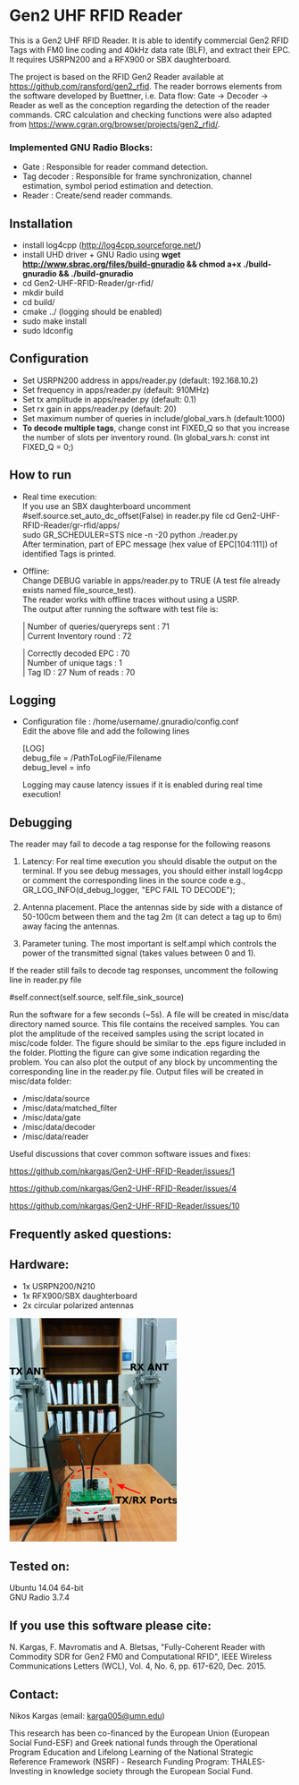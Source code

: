 # Gen2 UHF RFID Reader
This is a Gen2 UHF RFID Reader. It is able to identify commercial Gen2 RFID Tags with FM0 line coding and 40kHz data rate (BLF), and extract their EPC. It requires USRPN200 and a RFX900 or SBX daughterboard.  

The project is based on the RFID Gen2 Reader available at https://github.com/ransford/gen2_rfid. The reader borrows elements from the software developed by Buettner, i.e. Data flow: Gate -> Decoder -> Reader as well as the conception regarding the detection of the reader commands. CRC calculation and checking functions were also adapted from https://www.cgran.org/browser/projects/gen2_rfid/.

### Implemented GNU Radio Blocks:

- Gate : Responsible for reader command detection.  
- Tag decoder : Responsible for frame synchronization, channel estimation, symbol period estimation and detection.  
- Reader : Create/send reader commands.

## Installation

- install log4cpp (http://log4cpp.sourceforge.net/)
- install UHD driver + GNU Radio using **wget http://www.sbrac.org/files/build-gnuradio && chmod a+x ./build-gnuradio && ./build-gnuradio**
- cd Gen2-UHF-RFID-Reader/gr-rfid/  
- mkdir build  
- cd build/  
- cmake ../ (logging should be enabled)  
- sudo make install  
- sudo ldconfig  

## Configuration

- Set USRPN200 address in apps/reader.py (default: 192.168.10.2)
- Set frequency in apps/reader.py (default: 910MHz)
- Set tx amplitude in apps/reader.py (default: 0.1)
- Set rx gain in apps/reader.py (default: 20)
- Set maximum number of queries in include/global_vars.h (default:1000)
- **To decode multiple tags**, change const int FIXED_Q so that you increase the number of slots per inventory round.
  (In global_vars.h: const int FIXED_Q = 0;)



## How to run

- Real time execution:  
If you use an SBX daughterboard uncomment  #self.source.set_auto_dc_offset(False) in reader.py file
cd Gen2-UHF-RFID-Reader/gr-rfid/apps/    
sudo GR_SCHEDULER=STS nice -n -20 python ./reader.py     
After termination, part of EPC message (hex value of EPC[104:111]) of identified Tags is printed.  

- Offline:  
    Change DEBUG variable in apps/reader.py to TRUE (A test file already exists named file_source_test).  
    The reader works with offline traces without using a USRP.  
    The output after running the software with test file is:  
    
    | Number of queries/queryreps sent : 71  
    | Current Inventory round : 72  

    | Correctly decoded EPC : 70  
    | Number of unique tags : 1  
    | Tag ID : 27  Num of reads : 70  
 
## Logging

- Configuration file : /home/username/.gnuradio/config.conf  
    Edit the above file and add the following lines  

    [LOG]  
    debug_file = /PathToLogFile/Filename  
    debug_level = info  
    
    Logging may cause latency issues if it is enabled during real time execution!

## Debugging  

The reader may fail to decode a tag response for the following reasons

1) Latency: For real time execution you should disable the output on the terminal. If you see debug messages, you should either install log4cpp or comment the corresponding lines in the source code e.g., GR_LOG_INFO(d_debug_logger, "EPC FAIL TO DECODE");

2) Antenna placement. Place the antennas side by side with a distance of 50-100cm between them and the tag 2m (it can detect a tag up to 6m) away facing the antennas.

3) Parameter tuning. The most important is self.ampl which controls the power of the transmitted signal (takes values between 0 and 1).

If the reader still fails to decode tag responses, uncomment the following line in reader.py file

 #self.connect(self.source, self.file_sink_source)

Run the software for a few seconds (~5s). A file will be created in misc/data directory named source. This file contains the received samples. You can plot the amplitude of the received samples using the script located in misc/code folder. The figure should be similar to the .eps figure included in the folder. Plotting the figure can give some indication regarding the problem. You can also plot the output of any block by uncommenting the corresponding line in the reader.py file. Output files will be created in misc/data folder:

- /misc/data/source  
- /misc/data/matched_filter  
- /misc/data/gate 
- /misc/data/decoder  
- /misc/data/reader

Useful discussions that cover common software issues and fixes:

https://github.com/nkargas/Gen2-UHF-RFID-Reader/issues/1

https://github.com/nkargas/Gen2-UHF-RFID-Reader/issues/4

https://github.com/nkargas/Gen2-UHF-RFID-Reader/issues/10

## Frequently asked questions:
    
## Hardware:

  - 1x USRPN200/N210  
  - 1x RFX900/SBX daughterboard  
  - 2x circular polarized antennas  

<img src="./example_setup.png" width="300">

## Tested on:
  Ubuntu 14.04 64-bit  
  GNU Radio 3.7.4
  
## If you use this software please cite:
N. Kargas, F. Mavromatis and A. Bletsas, "Fully-Coherent Reader with Commodity SDR for Gen2 FM0 and Computational RFID", IEEE Wireless Communications Letters (WCL), Vol. 4, No. 6, pp. 617-620, Dec. 2015. 

## Contact:
  Nikos Kargas (email: karga005@umn.edu)  

This research has been co-financed by the European Union (European Social Fund-ESF) and Greek national funds through the Operational Program Education and Lifelong Learning of the National Strategic Reference Framework (NSRF) - Research Funding Program: THALES-Investing in knowledge society through the European Social Fund.
